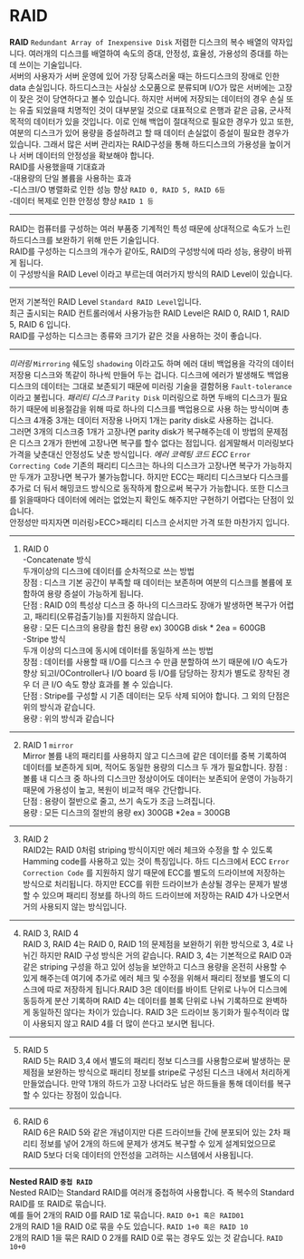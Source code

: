 # RAID

**RAID**  `Redundant Array of Inexpensive Disk` 저렴한 디스크의 복수 배열의 약자입니다. 여러개의 디스크를 배열하여 속도의 증대, 안정성, 효율성, 가용성의 증대를 하는데 쓰이는 기술입니다. <br>
서버의 사용자가 서버 운영에 있어 가장 당혹스러울 때는 하드디스크의 장애로 인한 data 손실입니다. 하드디스크는 사실상 소모품으로 분류되며 I/O가
많은 서버에는 고장이 잦은 것이 당연하다고 볼수 있습니다. 하지만 서버에 저장되는 데이터의 경우 손실 또는 유출 되었을때 치명적인 것이 대부분일 것으로
대표적으로 은행과 같은 금융, 군사적 목적의 데이터가 있을 것입니다. 이로 인해 백업이 절대적으로 필요한 경우가 있고 또한, 여분의 디스크가 있어
용량을 증설하려고 할 때 데이터 손실없이 증설이 필요한 경우가 있습니다. 그래서 많은 서버 관리자는 RAID구성을 통해 하드디스크의 가용성을 높이거나
서버 데이터의 안정성을 확보해야 합니다. <br>
RAID를 사용했을때 기대효과 <br>
 -대용량의 단일 볼륨을 사용하는 효과 <br>
 -디스크I/O 병렬화로 인한 성능 향상 `RAID 0, RAID 5, RAID 6등` <br>
 -데이터 복제로 인한 안정성 향상 `RAID 1 등` <br>
 
----
RAID는 컴퓨터를 구성하는 여러 부품중 기계적인 특성 때문에 상대적으로 속도가 느린 하드디스크를 보완하기 위해 만든 기술입니다. <br>
RAID를 구성하는 디스크의 개수가 같아도, RAID의 구성방식에 따라 성능, 용량이 바뀌게 됩니다. <br>
이 구성방식을 RAID Level 이라고 부르는데 여러가지 방식의 RAID Level이 있습니다.

----
먼저 기본적인 RAID Level `Standard RAID Level`입니다. <br>
최근 출시되는 RAID 컨트롤러에서 사용가능한 RAID Level은 RAID 0, RAID 1, RAID 5, RAID 6 입니다. <br>
RAID를 구성하는 디스크는 종류와 크기가 같은 것을 사용하는 것이 좋습니다.

----
*미러링* `Mirroring`
쉐도잉 `shadowing` 이라고도 하며 에러 대비 백업용을 각각의 데이터 저장용 디스크와 똑같이 하나씩 만들어 두는 겁니다.
디스크에 에러가 발생해도 백업용 디스크의 데이터는 그대로 보존되기 때문에 미러링 기술을 결함허용 `Fault-tolerance` 이라고 불립니다.
*패리티 디스크* `Parity Disk`
미러링으로 하면 두배의 디스크가 필요하기 때문에 비용절감을 위해 따로 하나의 디스크를 백업용으로 사용 하는 방식이며
총 디스크 4개중 3개는 데이터 저장용 나머지 1개는 parity disk로 사용하는 겁니다. <br>
그러면 3개의 디스크중 1개가 고장나면 parity disk가 복구해주는데 이 방법의 문제점은 디스크 2개가 한번에 고장나면 복구를 할수 없다는 점입니다.
쉽게말해서 미러링보다 가격을 낮춘대신 안정성도 낮춘 방식입니다.
*에러 코렉팅 코드 ECC* `Error Correcting Code`
기존의 패리티 디스크는 하나의 디스크가 고장나면 복구가 가능하지만 두개가 고장나면 복구가 불가능합니다. 하지만 ECC는 패리티 디스크보다
디스크를 추가로 더 둬서 해밍코드 방식으로 동작하게 함으로써 복구가 가능합니다. 또한 디스크를 읽을때마다 데이터에 에러는 없었는지 확인도 해주지만
구현하기 어렵다는 단점이 있습니다. <br>
안정성만 따지자면 미러링>ECC>패리티 디스크 순서지만 가격 또한 마찬가지 입니다.

----
1. RAID 0 <br>
 -Concatenate 방식 <br>
 두개이상의 디스크에 데이터를 순차적으로 쓰는 방법 <br>
 장점 : 디스크 기본 공간이 부족할 때 데이터는 보존하며 여분의 디스크를 볼륨에 포함하여 용량 증설이 가능하게 됩니다. <br>
 단점 : RAID 0의 특성상 디스크 중 하나의 디스크라도 장애가 발생하면 복구가 어렵고, 패리티(오류검출기능)를 지원하지 않습니다. <br>
 용량 : 모든 디스크의 용량을 합친 용량 ex) 300GB disk * 2ea = 600GB <br>
 -Stripe 방식 <br>
 두개 이상의 디스크에 동시에 데이터를 동일하게 쓰는 방법 <br>
 장점 : 데이터를 사용할 때 I/O를 디스크 수 만큼 분할하여 쓰기 때문에 I/O 속도가 향상 되고I/OController나 I/O board 등 I/O를 담당하는 장치가
 별도로 장착된 경우 더 큰 I/O 속도 향상 효과를 볼 수 있습니다. <br>
 단점 : Stripe를 구성할 시 기존 데이터는 모두 삭제 되어야 합니다. 그 외의 단점은 위의 방식과 같습니다. <br>
 용량 : 위의 방식과 같습니다 
 
----
2. RAID 1 `mirror` <br>
Mirror 볼륨 내의 패리티를 사용하지 않고 디스크에 같은 데이터를 중복 기록하여 데이터를 보존하게 되며, 적어도 동일한 용량의 디스크 두 개가 필요합니다.
장점 : 볼륨 내 디스크 중 하나의 디스크만 정상이어도 데이터는 보존되어 운영이 가능하기 때문에 가용성이 높고, 복원이 비교적 매우 간단합니다. <br>
단점 :  용량이 절반으로 줄고, 쓰기 속도가 조금 느려집니다. <br>
용량 : 모든 디스크의 절반의 용량 ex) 300GB *2ea = 300GB <br>

----
3. RAID 2 <br>
RAID2는 RAID 0처럼 striping 방식이지만 에러 체크와 수정을 할 수 있도록 Hamming code를 사용하고 있는 것이 특징입니다. 하드 디스크에서 
ECC `Error Correction Code` 를 지원하지 않기 때문에 ECC를 별도의 드라이브에 저장하는 방식으로 처리됩니다. 하지만 ECC를 위한 드라이브가 
손상될 경우는 문제가 발생할 수 있으며 패리티 정보를 하나의 하드 드라이브에 저장하는 RAID 4가 나오면서 거의 사용되지 않는 방식입니다.

----
4. RAID 3, RAID 4 <br>
RAID 3, RAID 4는 RAID 0, RAID 1의 문제점을 보완하기 위한 방식으로 3, 4로 나뉘긴 하지만 RAID 구성 방식은 거의 같습니다.
RAID 3, 4는 기본적으로 RAID 0과 같은 striping 구성을 하고 있어 성능을 보안하고 디스크 용량을 온전히 사용할 수 있게 해주는데 
여기에 추가로 에러 체크 및 수정을 위해서 패리티 정보를 별도의 디스크에 따로 저장하게 됩니다.RAID 3은 데이터를 바이트 단위로 나누어 디스크에
동등하게 분산 기록하며 RAID 4는 데이터를 블록 단위로 나눠 기록하므로 완벽하게 동일하진 않다는 차이가 있습니다. 
RAID 3은 드라이브 동기화가 필수적이라 많이 사용되지 않고 RAID 4를 더 많이 쓴다고 보시면 됩니다.

----
5. RAID 5 <br>
RAID 5는 RAID 3,4 에서 별도의 패리티 정보 디스크를 사용함으로써 발생하는 문제점을 보완하는 방식으로 패리티 정보를 stripe로 구성된 디스크 내에서
처리하게 만들었습니다. 만약 1개의 하드가 고장 나더라도 남은 하드들을 통해 데이터를 복구할 수 있다는 장점이 있습니다.

----
6. RAID 6 <br>
RAID 6은 RAID 5와 같은 개념이지만 다른 드라이브들 간에 분포되어 있는 2차 패리티 정보를 넣어 2개의 하드에 문제가 생겨도 복구할 수 있게
설계되었으므로 RAID 5보다 더욱 데이터의 안전성을 고려하는 시스템에서 사용됩니다.

----
**Nested RAID `중첩 RAID`** <br>
Nested RAID는 Standard RAID를 여러개 중첩하여 사용합니다. 즉 복수의 Standard RAID를 또 RAID로 묶습니다. <br>
예를 들어 2개의 RAID 0를 RAID 1로 묶습니다. `RAID 0+1 혹은 RAID01` <br>
2개의 RAID 1을 RAID 0로 묶을 수도 있습니다. `RAID 1+0 혹은 RAID 10` <br>
2개의 RAID 1을 묶은 RAID 0 2개를 RAID 0로 묶는 경우도 있는 것 같습니다. `RAID 10+0`
